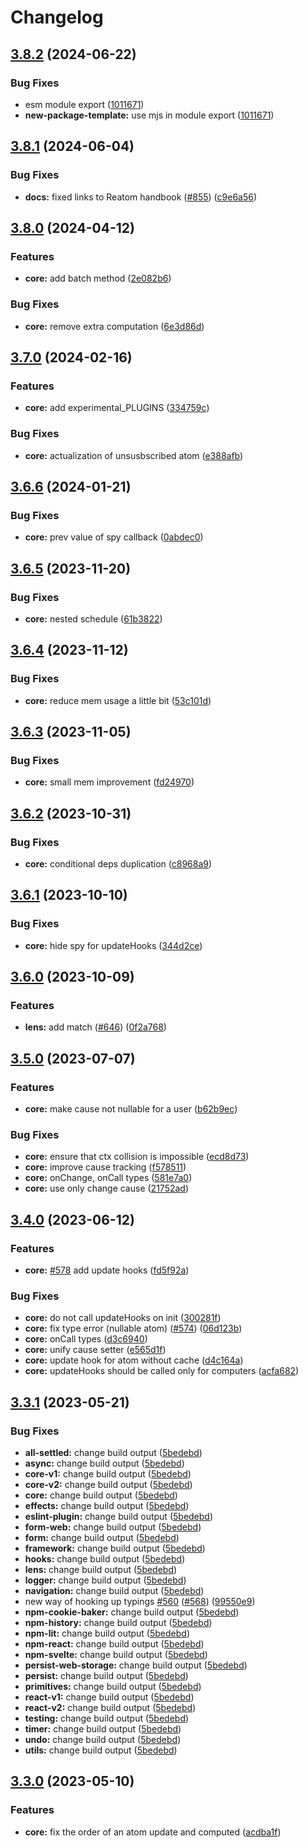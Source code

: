 # Changelog

## [3.8.2](https://github.com/artalar/reatom/compare/core-v3.8.1...core-v3.8.2) (2024-06-22)


### Bug Fixes

* esm module export ([1011671](https://github.com/artalar/reatom/commit/10116719dd92d8102352a39e4ed772b8173d8668))
* **new-package-template:** use mjs in module export ([1011671](https://github.com/artalar/reatom/commit/10116719dd92d8102352a39e4ed772b8173d8668))

## [3.8.1](https://github.com/artalar/reatom/compare/core-v3.8.0...core-v3.8.1) (2024-06-04)


### Bug Fixes

* **docs:** fixed links to Reatom handbook ([#855](https://github.com/artalar/reatom/issues/855)) ([c9e6a56](https://github.com/artalar/reatom/commit/c9e6a56201c9a496664cd9409fe0fa5dff67606e))

## [3.8.0](https://github.com/artalar/reatom/compare/core-v3.7.0...core-v3.8.0) (2024-04-12)


### Features

* **core:** add batch method ([2e082b6](https://github.com/artalar/reatom/commit/2e082b6296d933ca24046f60ad31b11098027af2))


### Bug Fixes

* **core:** remove extra computation ([6e3d86d](https://github.com/artalar/reatom/commit/6e3d86dc9d8de9dd78a9c10ce4cb3a899e407093))

## [3.7.0](https://github.com/artalar/reatom/compare/core-v3.6.6...core-v3.7.0) (2024-02-16)


### Features

* **core:** add experimental_PLUGINS ([334759c](https://github.com/artalar/reatom/commit/334759c1e20487545a1276f18c14812a1a080fbe))


### Bug Fixes

* **core:** actualization of unsusbscribed atom ([e388afb](https://github.com/artalar/reatom/commit/e388afbbd120aa8fd9aeb3943cb55691e2930f24))

## [3.6.6](https://github.com/artalar/reatom/compare/core-v3.6.5...core-v3.6.6) (2024-01-21)


### Bug Fixes

* **core:** prev value of spy callback ([0abdec0](https://github.com/artalar/reatom/commit/0abdec08c50de9c6622e71b67a4f063aaa9f9343))

## [3.6.5](https://github.com/artalar/reatom/compare/core-v3.6.4...core-v3.6.5) (2023-11-20)


### Bug Fixes

* **core:** nested schedule ([61b3822](https://github.com/artalar/reatom/commit/61b38225b8f7de8eefd7f8f7f6ec079d1ef6de84))

## [3.6.4](https://github.com/artalar/reatom/compare/core-v3.6.3...core-v3.6.4) (2023-11-12)


### Bug Fixes

* **core:** reduce mem usage a little bit ([53c101d](https://github.com/artalar/reatom/commit/53c101de190137a078c18900711dd159373635b5))

## [3.6.3](https://github.com/artalar/reatom/compare/core-v3.6.2...core-v3.6.3) (2023-11-05)


### Bug Fixes

* **core:** small mem improvement ([fd24970](https://github.com/artalar/reatom/commit/fd249701d4f527460443a8cf651d33b3bf153cb4))

## [3.6.2](https://github.com/artalar/reatom/compare/core-v3.6.1...core-v3.6.2) (2023-10-31)


### Bug Fixes

* **core:** conditional deps duplication ([c8968a9](https://github.com/artalar/reatom/commit/c8968a9a98f0554f1164b5857a78910cf61f1da4))

## [3.6.1](https://github.com/artalar/reatom/compare/core-v3.6.0...core-v3.6.1) (2023-10-10)


### Bug Fixes

* **core:** hide spy for updateHooks ([344d2ce](https://github.com/artalar/reatom/commit/344d2ce10676f49999c8c3fb973109e1ac42c57c))

## [3.6.0](https://github.com/artalar/reatom/compare/core-v3.5.0...core-v3.6.0) (2023-10-09)


### Features

* **lens:** add match ([#646](https://github.com/artalar/reatom/issues/646)) ([0f2a768](https://github.com/artalar/reatom/commit/0f2a7685dd797cac4c9fc882a8e24bc31f9503a6))

## [3.5.0](https://github.com/artalar/reatom/compare/core-v3.4.0...core-v3.5.0) (2023-07-07)


### Features

* **core:** make cause not nullable for a user ([b62b9ec](https://github.com/artalar/reatom/commit/b62b9ec968327e5364a16c415ae5822a175ed6b7))


### Bug Fixes

* **core:** ensure that ctx collision is impossible ([ecd8d73](https://github.com/artalar/reatom/commit/ecd8d7353cb0c229e80dba26224d0de268bde5ff))
* **core:** improve cause tracking ([f578511](https://github.com/artalar/reatom/commit/f578511f8b2a44bc91d3b9f82a791229c095193f))
* **core:** onChange, onCall types ([581e7a0](https://github.com/artalar/reatom/commit/581e7a01f1f7ba033744f0b508af718b287f5f7f))
* **core:** use only change cause ([21752ad](https://github.com/artalar/reatom/commit/21752ad6255f6c3ba0634c50da05fae3d401b7bd))

## [3.4.0](https://github.com/artalar/reatom/compare/core-v3.3.1...core-v3.4.0) (2023-06-12)


### Features

* **core:** [#578](https://github.com/artalar/reatom/issues/578) add update hooks ([fd5f92a](https://github.com/artalar/reatom/commit/fd5f92abe270f59531ad3af41e8073509eedec4a))


### Bug Fixes

* **core:** do not call updateHooks on init ([300281f](https://github.com/artalar/reatom/commit/300281f1f7610cbe37201be914292d5c811d6cdd))
* **core:** fix type error  (nullable atom) ([#574](https://github.com/artalar/reatom/issues/574)) ([06d123b](https://github.com/artalar/reatom/commit/06d123ba118ac98996d6653ab2377e56516ad84b))
* **core:** onCall types ([d3c6940](https://github.com/artalar/reatom/commit/d3c6940ca1f6001a4136e558cf00965de304a6ab))
* **core:** unify cause setter ([e565d1f](https://github.com/artalar/reatom/commit/e565d1fd647583bbb6098b3b41024c9b7d458439))
* **core:** update hook for atom without cache ([d4c164a](https://github.com/artalar/reatom/commit/d4c164ad9b17406adaae7baa7e3e337df0e43a3d))
* **core:** updateHooks should be called only for computers ([acfa682](https://github.com/artalar/reatom/commit/acfa68243e6d48323a90dceb81755e5826cd9215))

## [3.3.1](https://github.com/artalar/reatom/compare/core-v3.3.0...core-v3.3.1) (2023-05-21)


### Bug Fixes

* **all-settled:** change build output ([5bedebd](https://github.com/artalar/reatom/commit/5bedebda3a1ee92850d10f767686303b8ec2ba0e))
* **async:** change build output ([5bedebd](https://github.com/artalar/reatom/commit/5bedebda3a1ee92850d10f767686303b8ec2ba0e))
* **core-v1:** change build output ([5bedebd](https://github.com/artalar/reatom/commit/5bedebda3a1ee92850d10f767686303b8ec2ba0e))
* **core-v2:** change build output ([5bedebd](https://github.com/artalar/reatom/commit/5bedebda3a1ee92850d10f767686303b8ec2ba0e))
* **core:** change build output ([5bedebd](https://github.com/artalar/reatom/commit/5bedebda3a1ee92850d10f767686303b8ec2ba0e))
* **effects:** change build output ([5bedebd](https://github.com/artalar/reatom/commit/5bedebda3a1ee92850d10f767686303b8ec2ba0e))
* **eslint-plugin:** change build output ([5bedebd](https://github.com/artalar/reatom/commit/5bedebda3a1ee92850d10f767686303b8ec2ba0e))
* **form-web:** change build output ([5bedebd](https://github.com/artalar/reatom/commit/5bedebda3a1ee92850d10f767686303b8ec2ba0e))
* **form:** change build output ([5bedebd](https://github.com/artalar/reatom/commit/5bedebda3a1ee92850d10f767686303b8ec2ba0e))
* **framework:** change build output ([5bedebd](https://github.com/artalar/reatom/commit/5bedebda3a1ee92850d10f767686303b8ec2ba0e))
* **hooks:** change build output ([5bedebd](https://github.com/artalar/reatom/commit/5bedebda3a1ee92850d10f767686303b8ec2ba0e))
* **lens:** change build output ([5bedebd](https://github.com/artalar/reatom/commit/5bedebda3a1ee92850d10f767686303b8ec2ba0e))
* **logger:** change build output ([5bedebd](https://github.com/artalar/reatom/commit/5bedebda3a1ee92850d10f767686303b8ec2ba0e))
* **navigation:** change build output ([5bedebd](https://github.com/artalar/reatom/commit/5bedebda3a1ee92850d10f767686303b8ec2ba0e))
* new way of hooking up typings [#560](https://github.com/artalar/reatom/issues/560) ([#568](https://github.com/artalar/reatom/issues/568)) ([99550e9](https://github.com/artalar/reatom/commit/99550e98c34df7efd8431282a868a0483bed5dc8))
* **npm-cookie-baker:** change build output ([5bedebd](https://github.com/artalar/reatom/commit/5bedebda3a1ee92850d10f767686303b8ec2ba0e))
* **npm-history:** change build output ([5bedebd](https://github.com/artalar/reatom/commit/5bedebda3a1ee92850d10f767686303b8ec2ba0e))
* **npm-lit:** change build output ([5bedebd](https://github.com/artalar/reatom/commit/5bedebda3a1ee92850d10f767686303b8ec2ba0e))
* **npm-react:** change build output ([5bedebd](https://github.com/artalar/reatom/commit/5bedebda3a1ee92850d10f767686303b8ec2ba0e))
* **npm-svelte:** change build output ([5bedebd](https://github.com/artalar/reatom/commit/5bedebda3a1ee92850d10f767686303b8ec2ba0e))
* **persist-web-storage:** change build output ([5bedebd](https://github.com/artalar/reatom/commit/5bedebda3a1ee92850d10f767686303b8ec2ba0e))
* **persist:** change build output ([5bedebd](https://github.com/artalar/reatom/commit/5bedebda3a1ee92850d10f767686303b8ec2ba0e))
* **primitives:** change build output ([5bedebd](https://github.com/artalar/reatom/commit/5bedebda3a1ee92850d10f767686303b8ec2ba0e))
* **react-v1:** change build output ([5bedebd](https://github.com/artalar/reatom/commit/5bedebda3a1ee92850d10f767686303b8ec2ba0e))
* **react-v2:** change build output ([5bedebd](https://github.com/artalar/reatom/commit/5bedebda3a1ee92850d10f767686303b8ec2ba0e))
* **testing:** change build output ([5bedebd](https://github.com/artalar/reatom/commit/5bedebda3a1ee92850d10f767686303b8ec2ba0e))
* **timer:** change build output ([5bedebd](https://github.com/artalar/reatom/commit/5bedebda3a1ee92850d10f767686303b8ec2ba0e))
* **undo:** change build output ([5bedebd](https://github.com/artalar/reatom/commit/5bedebda3a1ee92850d10f767686303b8ec2ba0e))
* **utils:** change build output ([5bedebd](https://github.com/artalar/reatom/commit/5bedebda3a1ee92850d10f767686303b8ec2ba0e))

## [3.3.0](https://github.com/artalar/reatom/compare/core-v3.2.0...core-v3.3.0) (2023-05-10)


### Features

* **core:** fix the order of an atom update and computed ([acdba1f](https://github.com/artalar/reatom/commit/acdba1f241c1bd5dcf52c8bfa49c38da3a8510d9))
